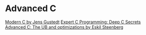 # Advanced C

[Modern C by Jens Gustedt](https://www.manning.com/books/modern-c)
[Expert C Programming: Deep C Secrets](https://www.goodreads.com/book/show/198207.Expert_C_Programming)
[Advanced C: The UB and optimizations by Eskil Steenberg](https://www.youtube.com/watch?v=w3_e9vZj7D8)